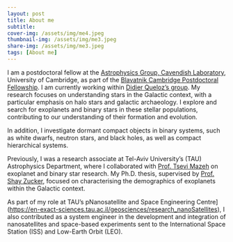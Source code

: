 ```yaml
---
layout: post
title: About me
subtitle: 
cover-img: /assets/img/me4.jpeg
thumbnail-img: /assets/img/me3.jpeg
share-img: /assets/img/me3.jpeg
tags: [About me]
---
```

I am a postdoctoral fellow at the [Astrophysics Group, Cavendish Laboratory](https://www.astro.phy.cam.ac.uk/), University of Cambridge, as part of the [Blavatnik Cambridge Postdoctoral Fellowship](https://www.britishcouncil.org.il/en/blavatnik-cambridge-postdoctoral-fellows). I am currently working within [Didier Queloz’s group](https://www.astro.phy.cam.ac.uk/directory/prof-didier-queloz). My research focuses on understanding stars in the Galactic context, with a particular emphasis on halo stars and galactic archaeology. I explore and search for exoplanets and binary stars in these stellar populations, contributing to our understanding of their formation and evolution.

In addition, I investigate dormant compact objects in binary systems, such as white dwarfs, neutron stars, and black holes, as well as compact hierarchical systems.

Previously, I was a research associate at Tel-Aviv University’s (TAU) Astrophysics Department, where I collaborated with [Prof. Tsevi Mazeh]((https://en-exact-sciences.tau.ac.il/profile/mazeh)) on exoplanet and binary star research. My Ph.D. thesis, supervised by [Prof. Shay Zucker]((https://english.tau.ac.il/profile/shayz)), focused on characterising the demographics of exoplanets within the Galactic context.

As part of my role at TAU’s pNanosatellite and Space Engineering Centre](https://en-exact-sciences.tau.ac.il/geosciences/research_nanoSatellites), I also contributed as a system engineer in the development and integration of nanosatellites and space-based experiments sent to the International Space Station (ISS) and Low-Earth Orbit (LEO).
